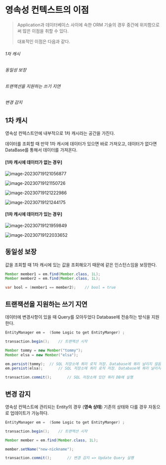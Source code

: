 # 영속성 컨텍스트의 이점

> Application과 데이터베이스 사이에 속한 ORM 기술의 경우 중간에 위치함으로써 많은 이점을 취할 수 있다. 
>
> 대표적인 이점은 다음과 같다.

###### 1차 캐시 

###### 동일성 보장

###### 트랜잭션을 지원하는 쓰기 지연

###### 변경 감지



## 1차 캐시 

영속성 컨텍스트안에 내부적으로 1차 캐시라는 공간을 가진다. 

데이터를 조회할 때 만약 1차 캐시에 데이터가 있으면 바로 가져오고, 데이터가 없다면 DataBase를 통해서 데이터를 가져온다. 

#### [1차 캐시에 데이터가 없는 경우]

![image-20230719121056877](https://github.com/BeomSeogKim/TIL/blob/main/jpa/images/Advantage/image-20230719121056877.png)

![image-20230719121150726](https://github.com/BeomSeogKim/TIL/blob/main/jpa/images/Advantage/image-20230719121150726.png)

![image-20230719121222986](https://github.com/BeomSeogKim/TIL/blob/main/jpa/images/Advantage/image-20230719121222986.png)

![image-20230719121244175](https://github.com/BeomSeogKim/TIL/blob/main/jpa/images/Advantage/image-20230719121244175.png)

#### [1차 캐시에 데이터가 있는 경우]

![image-20230719121959849](https://github.com/BeomSeogKim/TIL/blob/main/jpa/images/Advantage/image-20230719121959849.png)

![image-20230719122033652](https://github.com/BeomSeogKim/TIL/blob/main/jpa/images/Advantage/image-20230719122033652.png)

## 동일성 보장

값을 조회할 때 1차 캐시에 있는 값을 조회해오기 때문에 같은 인스턴스임을 보장한다. 

```java
Member member1 = em.find(Member.class, 1L);
Member member2 = em.find(Member.class, 1L);

var bool = (member1 == member2);	// bool = true
```



## 트랜잭션을 지원하는 쓰기 지연

데이터에 변경사항이 있을 때 Query를 모아두었다 Database에 전송하는 방식을 지원한다. 

```java
EntityManager em =  (Some Logic to get EntityManger) ;

transaction.begin();	// 트랜잭션 시작

Member tommy = new Member("tommy");
Member elsa = new Member("elsa");

em.persist(tommy);	// SQL 저장소에 쿼리 로직 저장. Database에 쿼리 날리지 않음
em.persist(elsa);		// SQL 저장소에 쿼리 로직 저장. Database에 쿼리 날리지 않음

transaction.commit();		// SQL 저장소에 있던 쿼리 DB에 실행
```



## 변경 감지

영속성 컨텍스트에 관리되는 Entity의 경우 (**영속 상태**) 기존의 상태와 다를 경우 자동으로 업데이트가 가능하다.

```java
EntityManager em =  (Some Logic to get EntityManger) ;

transaction.begin();	// 트랜잭션 시작

Member member = em.find(Member.class, 1L);

member.setName("new-nickname");

transaction.commit();		// 변경 감지 => Update Query 실행
```
